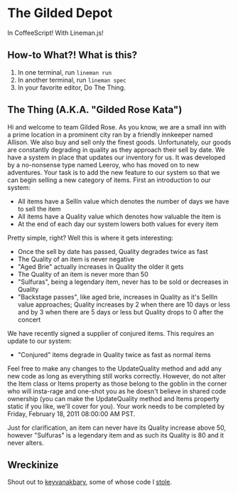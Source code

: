 # The Gilded Depot

In CoffeeScript! With Lineman.js!

## How-to What?!  What is this?

1. In one terminal, run `lineman run`
1. In another terminal, run `lineman spec`
1. In your favorite editor, Do The Thing.

## The Thing (A.K.A. "Gilded Rose Kata")

Hi and welcome to team Gilded Rose. As you know, we are a small inn with a prime location in a prominent city ran by a friendly innkeeper named Allison. We also buy and sell only the finest goods. Unfortunately, our goods are constantly degrading in quality as they approach their sell by date. We have a system in place that updates our inventory for us. It was developed by a no-nonsense type named Leeroy, who has moved on to new adventures. Your task is to add the new feature to our system so that we can begin selling a new category of items. First an introduction to our system:

 - All items have a SellIn value which denotes the number of days we have to sell the item
 - All items have a Quality value which denotes how valuable the item is
 - At the end of each day our system lowers both values for every item

Pretty simple, right? Well this is where it gets interesting:

 - Once the sell by date has passed, Quality degrades twice as fast
 - The Quality of an item is never negative
 - "Aged Brie" actually increases in Quality the older it gets
 - The Quality of an item is never more than 50
 - "Sulfuras", being a legendary item, never has to be sold or decreases in Quality
 - "Backstage passes", like aged brie, increases in Quality as it's SellIn value approaches; Quality increases by 2 when there are 10 days or less and by 3 when there are 5 days or less but Quality drops to 0 after the concert

We have recently signed a supplier of conjured items. This requires an update to our system:

 - "Conjured" items degrade in Quality twice as fast as normal items

Feel free to make any changes to the UpdateQuality method and add any new code as long as everything still works correctly. However, do not alter the Item class or Items property as those belong to the goblin in the corner who will insta-rage and one-shot you as he doesn't believe in shared code ownership (you can make the UpdateQuality method and Items property static if you like, we'll cover for you). Your work needs to be completed by Friday, February 18, 2011 08:00:00 AM PST.

Just for clarification, an item can never have its Quality increase above 50, however "Sulfuras" is a legendary item and as such its Quality is 80 and it never alters.

## Wreckinize

Shout out to [keyvanakbary](https://github.com/keyvanakbary), some of whose
code I [stole](https://github.com/keyvanakbary/gilded-rose-kata).
